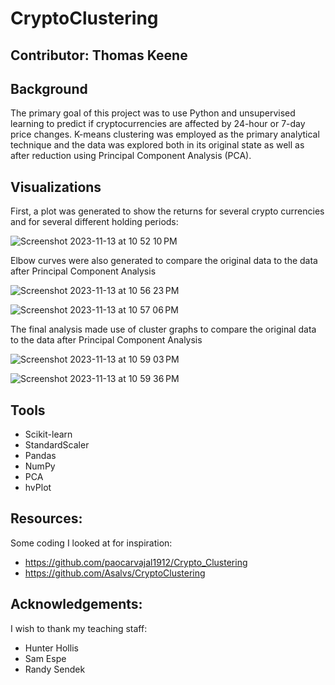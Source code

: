 # CryptoClustering

**Contributor:** Thomas Keene
---

## Background
The primary goal of this project was to use Python and unsupervised learning to predict if cryptocurrencies are affected by 24-hour or 7-day price changes. K-means clustering was employed as the primary analytical technique and the data was explored both in its original state as well as after reduction using Principal Component Analysis (PCA).

## Visualizations
First, a plot was generated to show the returns for several crypto currencies and for several different holding periods:

![Screenshot 2023-11-13 at 10 52 10 PM](https://github.com/keenet1/CryptoClustering/assets/137319054/b302a035-0a40-4c70-bd50-1827dbc902c5)

Elbow curves were also generated to compare the original data to the data after Principal Component Analysis

![Screenshot 2023-11-13 at 10 56 23 PM](https://github.com/keenet1/CryptoClustering/assets/137319054/b9f1f0ab-c19e-4442-b4c2-79ec9512c9ef)

![Screenshot 2023-11-13 at 10 57 06 PM](https://github.com/keenet1/CryptoClustering/assets/137319054/47c1ebd9-0335-439b-8adf-4a42c8375d8a)

The final analysis made use of cluster graphs to compare the original data to the data after Principal Component Analysis

![Screenshot 2023-11-13 at 10 59 03 PM](https://github.com/keenet1/CryptoClustering/assets/137319054/6775507b-d496-4a55-850e-f130890e25ef)

![Screenshot 2023-11-13 at 10 59 36 PM](https://github.com/keenet1/CryptoClustering/assets/137319054/3eb64a0b-a1f0-40eb-b45f-18b961f08518)

## Tools
- Scikit-learn
- StandardScaler
- Pandas
- NumPy
- PCA
- hvPlot

## Resources:
Some coding I looked at for inspiration:
- https://github.com/paocarvajal1912/Crypto_Clustering
- https://github.com/Asalvs/CryptoClustering

## Acknowledgements:
I wish to thank my teaching staff:
- Hunter Hollis
- Sam Espe
- Randy Sendek
